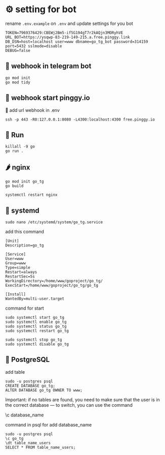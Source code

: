 # ⚙️ setting for bot

rename `.env.example` on `.env` and update settings for you bot

```
TOKEN=7969376429:CBEWj2Bm5-if5G194gT7r2kAQjn3MORyhVE
URL_BOT=https://ysqwp-83-219-149-215.a.free.pinggy.link
DB_DSN=host=localhost user=www dbname=go_tg_bot password=314159 port=5432 sslmode=disable
DEBUG=false
```

## 🌵 webhook in telegram bot

```
go mod init
go mod tidy
```

## 🍐 webhook start pinggy.io

🍎 add url webhook in .env

```
ssh -p 443 -R0:127.0.0.1:8080 -L4300:localhost:4300 free.pinggy.io
```

## 🍏 Run

```
killall -9 go
go run .
```

## 🌶️ nginx

```
go mod init go_tg
go build

systemctl restart nginx
```

## 🍎 systemd

```
sudo nano /etc/systemd/system/go_tg.service
```

add this command
```
[Unit]
Description=go_tg

[Service]
User=www
Group=www
Type=simple
Restart=always
RestartSec=5s
WorkingDirectory=/home/www/goproject/go_tg/
ExecStart=/home/www/goproject/go_tg/go_tg

[Install]
WantedBy=multi-user.target
```

command for start
```
sudo systemctl start go_tg
sudo systemctl enable go_tg
sudo systemctl status go_tg
sudo systemctl restart go_tg

sudo systemctl stop go_tg
sudo systemctl disable go_tg
```

## 🍎 PostgreSQL

add table
```
sudo -u postgres psql
CREATE DATABASE go_tg;
ALTER DATABASE go_tg OWNER TO www;
```

Important: if no tables are found, you need to make sure that the user is in the correct database — to switch, you can use the command

\c database_name

command in psql for add database_name

```
sudo -u postgres psql
\c go_tg
\dt table_name_users
SELECT * FROM table_name_users;
```